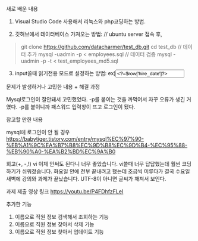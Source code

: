 새로 배운 내용 

1. Visual Studio Code 사용해서 리눅스와 php코딩하는 방법.

2. 깃허브에서 데이터베이스 가져오는 방법:
// ubuntu server 접속 후,
> git clone https://github.com/datacharmer/test_db.git
> cd test_db
// 데이터 추가
> mysql -uadmin -p < employees.sql
// 데이터 검증
> mysql -uadmin -p -t < test_employees_md5.sql
3. input쓸때 읽기전용 모드로 설정하는 방법:
ex)<input type="text" name="hire_date" value="<?=$row['hire_date']?>" placeholder="hire_date" readonly> 

문제가 발생하거나 고민한 내용 + 해결  과정 

Mysql로그인이 잘안돼서 고민했었다.
-p를 붙이는 것을 까먹어서 자꾸 오류가 생긴 거 였다.
-p를 붙이니까 패스워드 입력창이 뜨고 로그인이 됐다.

참고할 만한 내용 

mysql에 로그인이 안 될 경우
https://babytiger.tistory.com/entry/mysql%EC%97%90-%EB%A1%9C%EA%B7%B8%EC%9D%B8%EC%9D%B4-%EC%95%88-%EB%90%A0-%EA%B2%BD%EC%9A%B0

회고(+, -,!)
vi 이제 안써도 된다니 너무 좋았습니다. vi쓸때 너무 답답했는데 훨씬 코딩하기가 쉬워졌습니다.
화요일 안에 전부 끝내려고 했는데 조금씩 미루다가 결국 수요일 새벽에 강의와 과제가 끝났습니다.
UTF-8이 아니면 글씨가 깨져서 보인다.


과제 제출 영상 링크
https://youtu.be/P4FDhfzFLeI

추가한 기능
1. 이름으로 직원 정보 검색해서 조회하는 기능
2. 이름으로 직원 정보 찾아서 삭제 기능
3. 이름으로 직원 정보 찾아서 업데이트 기능
